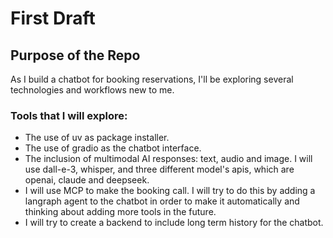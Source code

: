 # First Draft

## Purpose of the Repo

As I build a chatbot for booking reservations, I'll be exploring several technologies and workflows new to me.

### Tools that I will explore:

- The use of uv as package installer.
- The use of gradio as the chatbot interface.
- The inclusion of multimodal AI responses: text, audio and image. I will use dall-e-3, whisper, and three different model's apis, which are openai, claude and deepseek.
- I will use MCP to make the booking call. I will try to do this by adding a langraph agent to the chatbot in order to make it automatically and thinking about adding more tools in the future.
- I will try to create a backend to include long term history for the chatbot.
